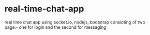# real-time-chat-app
real time chat app using socket.io, nodejs, bootstrap
considting of two page:- one for login and the second for messaging
